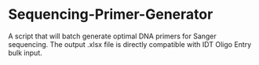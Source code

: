 # Sequencing-Primer-Generator
A script that will batch generate optimal DNA primers for Sanger sequencing. The output .xlsx file is directly compatible with IDT Oligo Entry bulk input.
